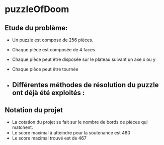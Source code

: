 # puzzleOfDoom

## Etude du problème:
- Un puzzle est composé de 256 pièces.
- Chaque pièce est composée de 4 faces
- Chaque pièce peut être disposée sur le plateau suivant un axe x ou y
- Chaque pièce peut être tournée

- Différentes méthodes de résolution du puzzle ont déjà été exploités :
	- 

## Notation du projet
- La cotation du projet se fait sur le nombre de bords de pièces qui matchent.
- Le score maximal à atteindre pour la soutenance est 480
- Le score maximal trouvé est de 467